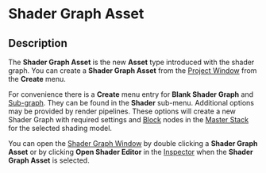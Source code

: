 # Shader Graph Asset

## Description

The **Shader Graph Asset** is the new **Asset** type introduced with the shader graph. You can create a **Shader Graph Asset** from the [Project Window](https://docs.unity3d.com/Manual/ProjectView.html) from the **Create** menu.

For convenience there is a **Create** menu entry for **Blank Shader Graph** and [Sub-graph](Sub-graph.md). They can be found in the **Shader** sub-menu. Additional options may be provided by render pipelines. These options will create a new Shader Graph with required settings and [Block]() nodes in the [Master Stack]() for the selected shading model.

You can open the [Shader Graph Window](Shader-Graph-Window.md) by double clicking a **Shader Graph Asset** or by clicking **Open Shader Editor** in the [Inspector](https://docs.unity3d.com/Manual/UsingTheInspector.html) when the **Shader Graph Asset** is selected.
